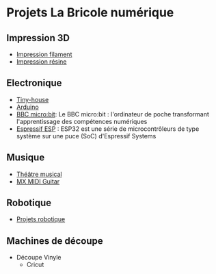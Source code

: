 # Projets La Bricole numérique

## Impression 3D

 * [Impression filament](https://github.com/La-Bricole-numerique-Avrille/Impression-3D?tab=readme-ov-file#impression-filament)
 * [Impression résine](https://github.com/La-Bricole-numerique-Avrille/Impression-3D?tab=readme-ov-file#impression-r%C3%A9sine)

## Electronique

 * [Tiny-house](https://github.com/labricolenumerique/tiny-house)
 * [Arduino](https://github.com/La-Bricole-numerique-Avrille/Arduino)
 * [BBC micro:bit](https://github.com/La-Bricole-numerique-Avrille/micro-bit): Le BBC micro:bit : l'ordinateur de poche transformant l'apprentissage des compétences numériques
 * [Espressif ESP](https://github.com/La-Bricole-numerique-Avrille/ESP) : ESP32 est une série de microcontrôleurs de type système sur une puce (SoC) d'Espressif Systems

## Musique

 * [Théâtre musical](https://github.com/La-Bricole-numerique-Avrille/Theatre-musical)
 * [MX MIDI Guitar](https://github.com/labricolenumerique/MX_MIDI_Guitar)

## Robotique

 * [Projets robotique](https://github.com/labricolenumerique/robotique)

## Machines de découpe
 * Découpe Vinyle
   * Cricut

